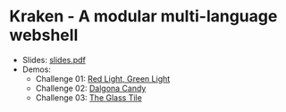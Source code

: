 # Kraken - A modular multi-language webshell

- Slides: [slides.pdf](slides.pdf)
- Demos:
    - Challenge 01: [Red Light, Green Light](https://drive.google.com/file/d/1Gtp41kORON31JWffZv2VLY66bbpYZ3OY/view?usp=sharing)
    - Challenge 02: [Dalgona Candy](https://drive.google.com/file/d/1ipmeKme122JxkXbBxgXD8LQbJwf1L_iJ/view?usp=sharing)
    - Challenge 03: [The Glass Tile](https://drive.google.com/file/d/1UFyj0g4b4g696uC5winznpmEvUB5I14u/view?usp=sharing)
